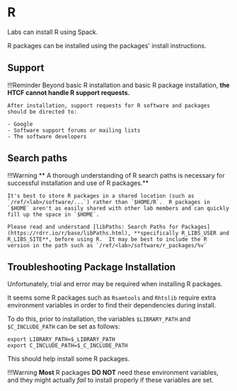 # R

Labs can install R using Spack. 

R packages can be installed using the packages' install instructions.

## Support

!!!Reminder
    Beyond basic R installation and basic R package installation, **the HTCF cannot handle R support requests.**

    After installation, support requests for R software and packages should be directed to:

    - Google
    - Software support forums or mailing lists
    - The software developers
    
## Search paths

!!!Warning
    ** A thorough understanding of R search paths is necessary for successful installation and use of R packages.**

    It's best to store R packages in a shared location (such as `/ref/<lab>/software/...`) rather than `$HOME/R`.  R packages in `$HOME` aren't as easily shared with other lab members and can quickly fill up the space in `$HOME`.

    Please read and understand [libPaths: Search Paths for Packages](https://rdrr.io/r/base/libPaths.html), **specifically R_LIBS_USER and R_LIBS_SITE**, before using R.  It may be best to include the R version in the path such as `/ref/<lab>/software/r_packages/%v`

## Troubleshooting Package Installation

Unfortunately, trial and error may be required when installing R packages.

It seems some R packages such as `Rsamtools` and `Rhtslib` require extra environment variables in order to find their dependencies during install.

To do this, prior to installation, the variables `$LIBRARY_PATH` and `$C_INCLUDE_PATH` can be set as follows:

    export LIBRARY_PATH=$_LIBRARY_PATH
    export C_INCLUDE_PATH=$_C_INCLUDE_PATH

This should help install some R packages.

!!!Warning
    **Most** R packages **DO NOT** need these environment variables, and they might actually *fail* to install properly if these variables are set.

